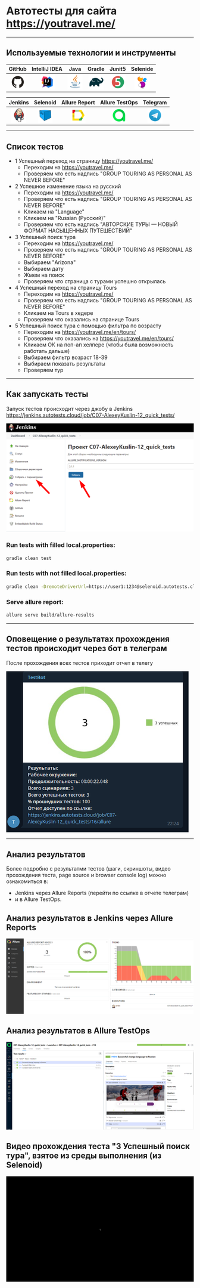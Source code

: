 # Автотесты для сайта https://youtravel.me/
___
## Используемые технологии и инструменты
| GitHub | IntelliJ IDEA | Java | Gradle | Junit5 | Selenide |
|:------:|:----:|:----:|:------:|:------:|:--------:|
| <img src="images/GitHub.svg" width="40" height="40"> | <img src="images/IDEA.svg" width="40" height="40"> | <img src="images/JAVA.svg" width="40" height="40"> | <img src="images/Gradle.svg" width="40" height="40"> | <img src="images/Junit5.svg" width="40" height="40"> | <img src="images/Selenide.svg" width="40" height="40"> |

| Jenkins | Selenoid | Allure Report | Allure TestOps | Telegram |
|:--------:|:-------------:|:---------:|:-------:|:--------:|
| <img src="images/Jenkins.svg" width="40" height="40"> | <img src="images/Selenoid.svg" width="40" height="40"> | <img src="images/Allure Report.svg" width="40" height="40"> | <img src="images/Allure TestOps.svg" width="40" height="40"> | <img src="images/Telegram.svg" width="40" height="40"> |
___

## Список тестов
* 1 Успешный переход на страницу https://youtravel.me/
  * Переходим на https://youtravel.me/
  * Проверяем что есть надпись "GROUP TOURING AS PERSONAL AS NEVER BEFORE"  
* 2 Успешное изменение языка на русский
  * Переходим на https://youtravel.me/
  * Проверяем что есть надпись "GROUP TOURING AS PERSONAL AS NEVER BEFORE"
  * Кликаем на "Language"
  * Кликаем на "Russian (Русский)"  
  * Проверяем что есть надпись "АВТОРСКИЕ ТУРЫ — НОВЫЙ ФОРМАТ НАСЫЩЕННЫХ ПУТЕШЕСТВИЙ"  
* 3 Успешный поиск тура
  * Переходим на https://youtravel.me/
  * Проверяем что есть надпись "GROUP TOURING AS PERSONAL AS NEVER BEFORE"
  * Выбираем "Arizona"
  * Выбираем дату
  * Жмем на поиск
  * Проверяем что страница с турами успешно открылась
* 4 Успешный переход на страницу Tours
  * Переходим на https://youtravel.me/
  * Проверяем что есть надпись "GROUP TOURING AS PERSONAL AS NEVER BEFORE"
  * Кликаем на Tours в хедере
  * Проверяем что оказались на странице Tours
* 5 Успешный поиск тура с помощью фильтра по возрасту
  * Переходим на https://youtravel.me/en/tours/
  * Проверяем что оказались на https://youtravel.me/en/tours/
  * Кликаем ОК на поп-ап хелпере (чтобы была возможность работать дальше)
  * Выбираем фильтр возраст 18-39
  * Выбираем показать результаты
  * Проверяем тур

---

## Как запускать тесты

Запуск тестов происходит через джобу в Jenkins
https://jenkins.autotests.cloud/job/C07-AlexeyKuslin-12_quick_tests/

![alt "бот в телеграмме"](./images/Jenkins.png "бот в телеграмме")


### Run tests with filled local.properties:

```bash
gradle clean test
```

### Run tests with not filled local.properties:

```bash
gradle clean -DremoteDriverUrl=https://user1:1234@selenoid.autotests.cloud/wd/hub/ -DvideoStorage=https://selenoid.autotests.cloud/video/ -Dthreads=1 test
```

### Serve allure report:

```bash
allure serve build/allure-results
```

---

## Оповещение о результатах прохождения тестов происходит через бот в телеграм

После прохождения всех тестов приходит отчет в телегу

![alt "бот в телеграмме"](./images/telegram.png "бот в телеграмме")

---

## Анализ результатов

Более подробно с результатми тестов (шаги, скриншоты, видео прохождения теста, page source и browser console log) можно ознакомиться в:
* Jenkins через Allure Reports 
(перейти по ссылке в отчете телеграм)
* и в Allure TestOps.

## Анализ результатов в Jenkins через Allure Reports
![alt "Allure Reports"](./images/Allure.png "Allure Reports")
## Анализ результатов в Allure TestOps

![alt "Allure TestOps"](./images/AllureTestOps.png "Allure TestOps")

## Видео прохождения теста "3 Успешный поиск тура", взятое из среды выполнения (из Selenoid)

![alt "Video from Selenoid"](./images/selenoid.gif "Video from Selenoid")